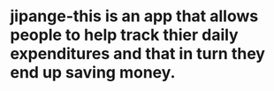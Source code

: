 # jipange-this is an app that allows people to help track thier daily expenditures and that in turn they end up saving money.
